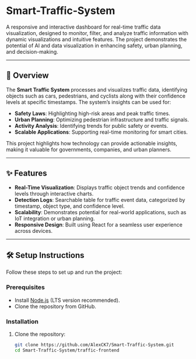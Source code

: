 # Smart-Traffic-System

A responsive and interactive dashboard for real-time traffic data visualization, designed to monitor, filter, and analyze traffic information with dynamic visualizations and intuitive features. The project demonstrates the potential of AI and data visualization in enhancing safety, urban planning, and decision-making.

---

## 🌟 Overview

The **Smart Traffic System** processes and visualizes traffic data, identifying objects such as cars, pedestrians, and cyclists along with their confidence levels at specific timestamps. The system’s insights can be used for:
- **Safety Laws**: Highlighting high-risk areas and peak traffic times.
- **Urban Planning**: Optimizing pedestrian infrastructure and traffic signals.
- **Activity Analysis**: Identifying trends for public safety or events.
- **Scalable Applications**: Supporting real-time monitoring for smart cities.

This project highlights how technology can provide actionable insights, making it valuable for governments, companies, and urban planners.

---

## ✨ Features

- **Real-Time Visualization**: Displays traffic object trends and confidence levels through interactive charts.
- **Detection Logs**: Searchable table for traffic event data, categorized by timestamp, object type, and confidence level.
- **Scalability**: Demonstrates potential for real-world applications, such as IoT integration or urban planning.
- **Responsive Design**: Built using React for a seamless user experience across devices.

---

## 🛠️ Setup Instructions

Follow these steps to set up and run the project:

### Prerequisites
- Install [Node.js](https://nodejs.org/) (LTS version recommended).
- Clone the repository from GitHub.

### Installation
1. Clone the repository:
   ```bash
   git clone https://github.com/AlexCK7/Smart-Traffic-System.git
   cd Smart-Traffic-System/traffic-frontend
